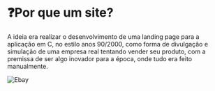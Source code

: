 # ❓Por que um site?
A ideia era realizar o desenvolvimento de uma landing page para a aplicação em C, no estilo anos 90/2000, como forma de divulgação e simulação de uma empresa real tentando vender seu produto, com a premissa de ser algo inovador para a época, onde tudo era feito manualmente.


<img src="https://assets-global.website-files.com/6009ec8cda7f305645c9d91b/61ddb9ed9c079b50847458f3_ocv07keeB3tb_A34VzCc3ThDiZasv_PfD7qmgdZflHZTzGbS5H2L2AO_hf719SX5ESBCYoJ8n1EKsDLA74JMXPTZ-xKfpOjDd37QuwxRfbm50WhWK0uNBp3IZGz207q5mgcXCf9q.jpeg" alt="Ebay">

